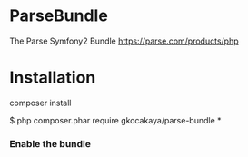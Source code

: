 # ParseBundle
The Parse Symfony2 Bundle https://parse.com/products/php

# Installation

composer install

$ php composer.phar require gkocakaya/parse-bundle *

### Enable the bundle
<?php
    // app/AppKernel.php

    public function registerBundles()
    {
        $bundles = array(
            // ...
            new gkocakaya\ParseSdkBundle\GkocakayaParseSdkBundle(),

        );
    }

# Config

Parse.com 

	# app/config/config.yml

	gkocakaya_parse_sdk:
		    	app_id: APPLICATION_ID
		    	rest_key: REST_KEY
		    	master_key: MASTER_KEY

# Usage


# Credit


